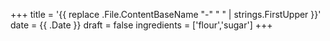 +++
title = '{{ replace .File.ContentBaseName "-" " " | strings.FirstUpper }}'
date = {{ .Date }}
draft = false
ingredients = ['flour','sugar']
+++
